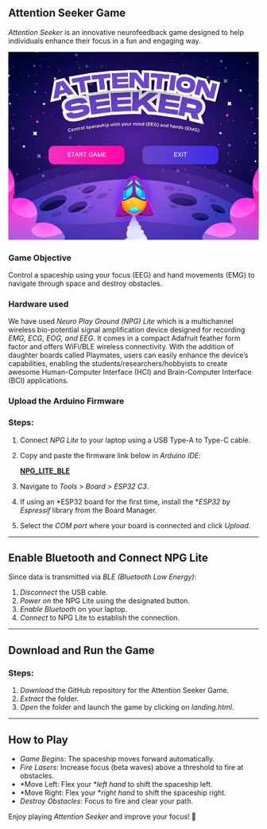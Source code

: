 ## Attention Seeker Game

*Attention Seeker* is an innovative neurofeedback game designed to help individuals enhance their focus in a fun and engaging way.

![Attention Seeker](assets/hackster-hero-image.jpg)

### Game Objective
Control a spaceship using your focus (EEG) and hand movements (EMG) to navigate through space and destroy obstacles.

### Hardware used
We have used *Neuro Play Ground (NPG) Lite* which is a  multichannel wireless bio-potential signal amplification device designed for recording *EMG, ECG, EOG, and EEG*. It comes in a compact Adafruit feather form factor and offers WiFi/BLE wireless connectivity. With the addition of daughter boards called Playmates, users can easily enhance the device’s capabilities, enabling the students/researchers/hobbyists to create awesome Human-Computer Interface (HCI) and Brain-Computer Interface (BCI) applications.


### Upload the Arduino Firmware

### Steps:
1. Connect *NPG Lite* to your laptop using a USB Type-A to Type-C cable.
2. Copy and paste the firmware link below in *Arduino IDE*:
   
   **[NPG_LITE_BLE](https://github.com/upsidedownlabs/Chords-Arduino-Firmware/blob/main/NPG-LITE-BLE/NPG_LITE_BLE.ino)**

3. Navigate to *Tools > Board > ESP32 C3*.
4. If using an *ESP32 board for the first time, install the **ESP32 by Espressif* library from the Board Manager.
5. Select the *COM port* where your board is connected and click *Upload*.

---

## Enable Bluetooth and Connect NPG Lite
Since data is transmitted via *BLE (Bluetooth Low Energy)*:
1. *Disconnect* the USB cable.
2. *Power on* the NPG Lite using the designated button.
3. *Enable Bluetooth* on your laptop.
4. *Connect* to NPG Lite to establish the connection.

---

## Download and Run the Game
### Steps:
1. *Download* the GitHub repository for the Attention Seeker Game.
2. *Extract* the folder.
3. *Open* the folder and launch the game by clicking on *landing.html*.

---

## How to Play
- *Game Begins*: The spaceship moves forward automatically.
- *Fire Lasers*: Increase focus (beta waves) above a threshold to fire at obstacles.
- *Move Left: Flex your **left hand* to shift the spaceship left.
- *Move Right: Flex your **right hand* to shift the spaceship right.
- *Destroy Obstacles*: Focus to fire and clear your path.

Enjoy playing *Attention Seeker* and improve your focus! 🚀